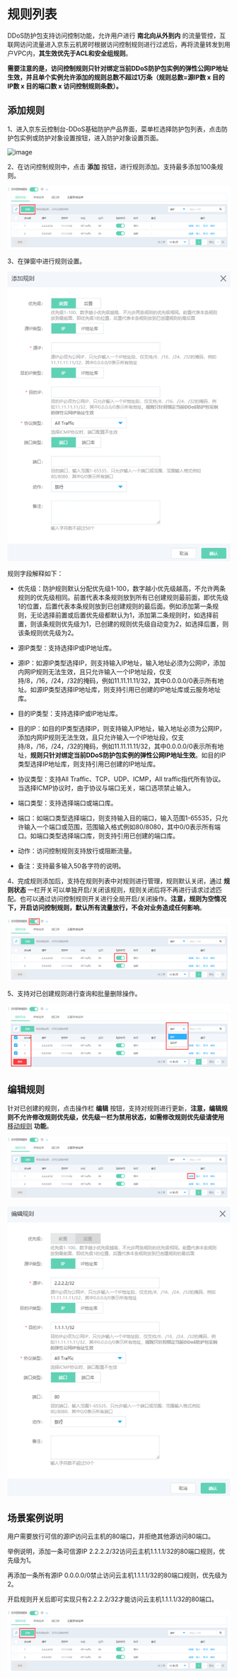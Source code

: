 # 规则列表

DDoS防护包支持访问控制功能，允许用户进行 **南北向从外到内** 的流量管控，互联网访问流量进入京东云机房时根据访问控制规则进行过滤后，再将流量转发到用户VPC内，**其生效优先于ACL和安全组规则**。

**需要注意的是，访问控制规则只针对绑定当前DDoS防护包实例的弹性公网IP地址生效，并且单个实例允许添加的规则总数不超过1万条（规则总数=源IP数 x 目的IP数 x 目的端口数 x 访问控制规则条数）。**

## 添加规则

1、进入京东云控制台-DDoS基础防护产品界面，菜单栏选择防护包列表，点击防护包实例或防护对象设置按钮，进入防护对象设置页面。

![image](../../../../../image/Anti-DDoS-Protection-Package/防护包列表-防护对象设置.jpg)

2、在访问控制规则中，点击 **添加** 按钮，进行规则添加。支持最多添加100条规则。

![image](../../../../../image/Anti-DDoS-Protection-Package/addACL01.png)

3、在弹窗中进行规则设置。

![image](../../../../../image/Anti-DDoS-Protection-Package/addACL02.png)

规则字段解释如下：

- 优先级：防护规则默认分配优先级1-100，数字越小优先级越高，不允许两条规则的优先级相同。前置代表本条规则放到所有已创建规则最前面，即优先级1的位置，后置代表本条规则放到已创建规则的最后面。例如添加第一条规则，无论选择前置或后置优先级都默认为1，添加第二条规则时，如选择前置，则该条规则优先级为1，已创建的规则优先级自动变为2，如选择后置，则该条规则优先级为2。

- 源IP类型：支持选择IP或IP地址库。

- 源IP：如源IP类型选择IP，则支持输入IP地址，输入地址必须为公网IP，添加内网IP规则无法生效，且只允许输入一个IP地址段，仅支持/8，/16，/24，/32的掩码，例如11.11.11.11/32，其中0.0.0.0/0表示所有地址。如源IP类型选择IP地址库，则支持引用已创建的IP地址库或云服务地址库。

- 目的IP类型：支持选择IP或IP地址库。

- 目的IP：如目的IP类型选择IP，则支持输入IP地址，输入地址必须为公网IP，添加内网IP规则无法生效，且只允许输入一个IP地址段，仅支持/8，/16，/24，/32的掩码，例如11.11.11.11/32，其中0.0.0.0/0表示所有地址，**规则只针对绑定当前DDoS防护包实例的弹性公网IP地址生效**。如目的IP类型选择IP地址库，则支持引用已创建的IP地址库。

- 协议类型：支持All Traffic、TCP、UDP、ICMP，All traffic指代所有协议。当选择ICMP协议时，由于协议与端口无关，端口选项禁止输入。

- 端口类型：支持选择端口或端口库。

- 端口：如端口类型选择端口，则支持输入目的端口，输入范围1-65535，只允许输入一个端口或范围，范围输入格式例如80/8080，其中0/0表示所有端口。如端口类型选择端口库，则支持引用已创建的端口库。

- 动作：访问控制规则支持放行或阻断流量。

- 备注：支持最多输入50各字符的说明。

4、完成规则添加后，支持在规则列表中对规则进行管理，规则默认关闭，通过 **规则状态** 一栏开关可以单独开启/关闭该规则，规则关闭后将不再进行请求过滤匹配。也可以通过访问控制规则开关进行全局开启/关闭操作。**注意，规则为空情况下，开启访问控制规则，默认所有流量放行，不会对业务造成任何影响**。

![image](../../../../../image/Anti-DDoS-Protection-Package/addACL03.png)

5、支持对已创建规则进行查询和批量删除操作。

![image](../../../../../image/Anti-DDoS-Protection-Package/addACL04.png)

## 编辑规则

针对已创建的规则，点击操作栏 **编辑** 按钮，支持对规则进行更新，**注意，编辑规则不允许修改规则优先级，优先级一栏为禁用状态，如需修改规则优先级请使用** [移动规则](../ACL/moverule.md)  **功能**。

![image](../../../../../image/Anti-DDoS-Protection-Package/editACL01.png)

![image](../../../../../image/Anti-DDoS-Protection-Package/editACL02.png)

## 场景案例说明

用户需要放行可信的源IP访问云主机的80端口，并拒绝其他源访问80端口。

举例说明，添加一条可信源IP 2.2.2.2/32访问云主机1.1.1.1/32的80端口规则，优先级为1。

再添加一条所有源IP 0.0.0.0/0禁止访问云主机1.1.1.1/32的80端口规则，优先级为2。

开启规则开关后即可实现只有2.2.2.2/32才能访问云主机1.1.1.1/32的80端口。

![image](../../../../../image/Anti-DDoS-Protection-Package/addACL01.png)
